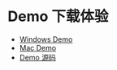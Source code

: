 # Demo 下载体验


- [Windows Demo](https://download-sdk.oss-cn-beijing.aliyuncs.com/downloads/DesktopDemo.3.8.4.win.setup.exe)
- [Mac Demo](https://download-sdk.oss-cn-beijing.aliyuncs.com/downloads/DesktopDemo.3.8.4.mac.dmg)
- [Demo 源码](https://github.com/easemob/sdkdemoapp_windows/tree/electron)